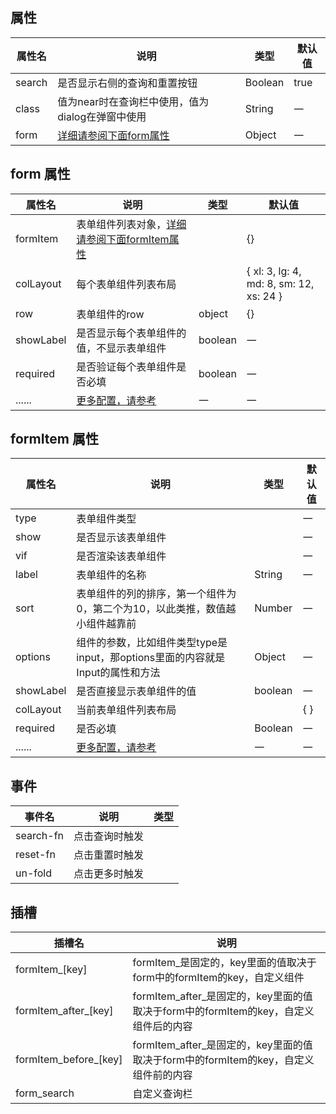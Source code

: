 

<style>

    .el-form.dinert-form{
        background-color: transparent;
    }
</style>

<script setup>
    let arr  = ['input' ,
                'select' ,
                'textarea' ,
                'input-number' ,
                'input-autocomplete'
                , 'switch'
                , 'datetime'
                , 'date'
                , 'week'
                , 'month'
                , 'year'
                , 'datetimerange'
                , 'daterange'
                , 'monthrange'
                , 'custom' , 'radio' , 'tree-select' , 'radio-button'
                , 'rate'
                , 'checkbox'
                , 'cascader'].join("' | '")
                arr = "'" + arr + "'"
    const colLayout = "{ xl: 'number', lg: 'number', md: 'number', sm: 'number', xs: 'number' }"
</script>


## 属性
| 属性名 | 说明                                             | 类型    | 默认值 |
| ------ | ------------------------------------------------ | ------- | ------ |
| search | 是否显示右侧的查询和重置按钮                     | Boolean | true   |
| class  | 值为near时在查询栏中使用，值为dialog在弹窗中使用 | String  | 一     |
| form   | [详细请参阅下面form属性](#form-属性)             | Object  | 一     |


## form 属性
| 属性名    | 说明                                                                                   | 类型                                                                                           | 默认值                                    |
| --------- | -------------------------------------------------------------------------------------- | ---------------------------------------------------------------------------------------------- | ----------------------------------------- |
| formItem  | 表单组件列表对象，[详细请参阅下面formItem属性](#formitem-属性)                         | <dinert-api-typing type="object" details="{[key: string]: FormItemProps}"></dinert-api-typing> | \{\}                                      |
| colLayout | 每个表单组件列表布局                                                                   | <dinert-api-typing type="object" :details="colLayout"></dinert-api-typing>                     | \{ xl: 3, lg: 4, md: 8, sm: 12, xs: 24 \} |
| row       | 表单组件的row                                                                          | object                                                                                         | \{\}                                      |
| showLabel | 是否显示每个表单组件的值，不显示表单组件                                               | boolean                                                                                        | 一                                        |
| required  | 是否验证每个表单组件是否必填                                                           | boolean                                                                                        | 一                                        |
| ......    | [更多配置，请参考](https://element-plus.org/zh-CN/component/form.html#form-attributes) | 一                                                                                             | 一                                        |

## formItem 属性
| 属性名    | 说明                                                                                       | 类型                                                                                          | 默认值 |
| --------- | ------------------------------------------------------------------------------------------ | --------------------------------------------------------------------------------------------- | ------ |
| type      | 表单组件类型                                                                               | <dinert-api-typing type="enmu" :details="arr"></dinert-api-typing>                            | 一     |
| show      | 是否显示该表单组件                                                                         | <dinert-api-typing type="enmu" details="'boolean' \| (model) => boolean"></dinert-api-typing> | 一     |
| vif       | 是否渲染该表单组件                                                                         | <dinert-api-typing type="enmu" details="'boolean' \| (model) => boolean"></dinert-api-typing> | 一     |
| label     | 表单组件的名称                                                                             | String                                                                                    | 一     |
| sort      | 表单组件的列的排序，第一个组件为0，第二个为10，以此类推，数值越小组件越靠前                | Number                                                                                        | 一     |
| options   | 组件的参数，比如组件类型type是input，那options里面的内容就是Input的属性和方法              | Object                                                                                        | 一     |
| showLabel | 是否直接显示表单组件的值                                                                   | boolean                                                                                       | 一     |
| colLayout | 当前表单组件列表布局                                                                       | <dinert-api-typing type="object" :details="colLayout"></dinert-api-typing>                    | \{  \} |
| required  | 是否必填                                                                                   | Boolean                                                                                       | 一     |
| ......    | [更多配置，请参考](https://element-plus.org/zh-CN/component/form.html#formitem-attributes) | 一                                                                                            | 一     |

## 事件
| 事件名    | 说明           | 类型                                                                   |
| --------- | -------------- | ---------------------------------------------------------------------- |
| search-fn | 点击查询时触发 | <dinert-api-typing type="Function" details="(value: number) => void"/> |
| reset-fn  | 点击重置时触发 | <dinert-api-typing type="Function" details="(value: number) => void"/> |
| un-fold   | 点击更多时触发 | <dinert-api-typing type="Function" details="() => void"/>              |

## 插槽

| 插槽名                | 说明                                                                                |
| --------------------- | ----------------------------------------------------------------------------------- |
| formItem_[key]        | formItem_是固定的，key里面的值取决于form中的formItem的key，自定义组件               |
| formItem_after_[key]  | formItem_after_是固定的，key里面的值取决于form中的formItem的key，自定义组件后的内容 |
| formItem_before_[key] | formItem_after_是固定的，key里面的值取决于form中的formItem的key，自定义组件前的内容 |
| form_search           | 自定义查询栏                                                                        |

